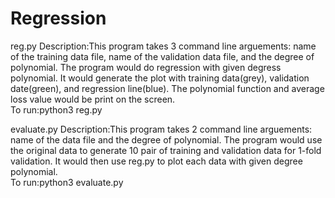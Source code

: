 # Regression

reg.py
Description:This program takes 3 command line arguements: name of the training data file, name of the validation data file, and the degree of polynomial. The program would do regression with given degress polynomial. It would generate the plot with training data(grey), validation date(green), and regression line(blue). The polynomial function and average loss value would be print on the screen.\
To run:python3 reg.py <trainFile> <validationFile> <degree>

evaluate.py
Description:This program takes 2 command line arguements: name of the data file and the degree of polynomial. The program would use the original data to generate 10 pair of training and validation data for 1-fold validation. It would then use reg.py to plot each data with given degree polynomial.\
To run:python3 evaluate.py <dataFile> <degree>
